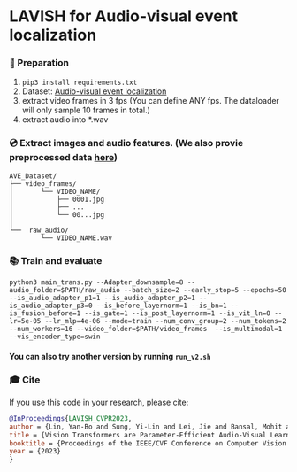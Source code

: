 
# LAVISH for Audio-visual event localization


### 📝 Preparation 
1. `pip3 install requirements.txt`
2. Dataset: [Audio-visual event localization](https://github.com/YapengTian/AVE-ECCV18)
3. extract video frames in 3 fps (You can define ANY fps. The dataloader will only sample 10 frames in total.)
4. extract audio into *.wav


### 💿 Extract images and audio features. (We also provie preprocessed data [here](https://huggingface.co/datasets/genjib/LAVISHData/))
```shell
AVE_Dataset/
├── video_frames/
│       └── VIDEO_NAME/
│           ├── 0001.jpg
│           ├── ...
│           └── 00...jpg
│
└──  raw_audio/
        └── VIDEO_NAME.wav
```




### 📚 Train and evaluate
```shell
python3 main_trans.py --Adapter_downsample=8 --audio_folder=$PATH/raw_audio --batch_size=2 --early_stop=5 --epochs=50 --is_audio_adapter_p1=1 --is_audio_adapter_p2=1 --is_audio_adapter_p3=0 --is_before_layernorm=1 --is_bn=1 --is_fusion_before=1 --is_gate=1 --is_post_layernorm=1 --is_vit_ln=0 --lr=5e-05 --lr_mlp=4e-06 --mode=train --num_conv_group=2 --num_tokens=2 --num_workers=16 --video_folder=$PATH/video_frames  --is_multimodal=1 --vis_encoder_type=swin
```
#### You can also try another version by running `run_v2.sh`




### 🎓 Cite

If you use this code in your research, please cite:

```bibtex
@InProceedings{LAVISH_CVPR2023,
author = {Lin, Yan-Bo and Sung, Yi-Lin and Lei, Jie and Bansal, Mohit and Bertasius, Gedas},
title = {Vision Transformers are Parameter-Efficient Audio-Visual Learners},
booktitle = {Proceedings of the IEEE/CVF Conference on Computer Vision and Pattern Recognition},
year = {2023}
}
```